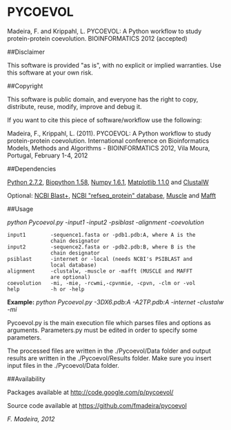 ﻿PYCOEVOL
========

Madeira, F. and Krippahl, L. PYCOEVOL: A Python workflow to study 
protein-protein coevolution. BIOINFORMATICS 2012 (accepted)

##Disclaimer 

This software is provided "as is", with no explicit or implied 
warranties. Use this software at your own risk.

##Copyright

This software is public domain, and everyone has the right to copy, 
distribute, reuse, modify, improve and debug it.

If you want to cite this piece of software/workflow use the following:

Madeira, F., Krippahl, L. (2011). PYCOEVOL: A Python workflow to study 
protein-protein coevolution. International conference on Bioinformatics 
Models, Methods and Algorithms - BIOINFORMATICS 2012, Vila Moura, 
Portugal, February 1-4, 2012 

##Dependencies

[Python 2.7.2](http://python.org/),
[Biopython 1.58](http://biopython.org/),
[Numpy 1.6.1](http://numpy.scipy.org/),
[Matplotlib 1.1.0](http://matplotlib.sourceforge.net/) and
[ClustalW](http://www.clustal.org/)

Optional:
[NCBI Blast+](ftp://ftp.ncbi.nlm.nih.gov/blast/executables/blast+/LATEST/),
[NCBI "refseq_protein" database](ftp://ftp.ncbi.nlm.nih.gov/blast/db/),
[Muscle](http://www.drive5.com/muscle/) and
[Mafft](http://mafft.cbrc.jp/alignment/software/)


##Usage
 
_python Pycoevol.py  -input1 -input2 -psiblast -alignment -coevolution_
       
    input1        -sequence1.fasta or -pdb1.pdb:A, where A is the 
                  chain designator                  
    input2        -sequence2.fasta or -pdb2.pdb:B, where B is the 
                  chain designator
    psiblast      -internet or -local (needs NCBI's PSIBLAST and 
                  local database)  
    alignment     -clustalw, -muscle or -mafft (MUSCLE and MAFFT 
                  are optional)
    coevolution   -mi, -mie, -rcwmi,-cpvnmie, -cpvn, -clm or -vol
    help          -h or -help

**Example:** 
_python Pycoevol.py -3DX6.pdb:A -A2TP.pdb:A -internet -clustalw -mi_

Pycoevol.py is the main execution file which parses files and options
as arguments. Parameters.py must be edited in order to specify some 
parameters.

The processed files are written in the ./Pycoevol/Data folder and 
output results are written in the ./Pycoevol/Results folder.
Make sure you insert input files in the ./Pycoevol/Data folder.

##Availability

Packages available at
http://code.google.com/p/pycoevol/

Source code available at
https://github.com/fmadeira/pycoevol


*F. Madeira, 2012*

